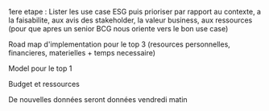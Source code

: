 1ere etape :
Lister les use case ESG puis prioriser par rapport au contexte, a la faisabilite, aux avis des stakeholder, la valeur business, aux ressources (pour que apres un senior BCG nous oriente vers le bon use case)

Road map d'implementation pour le top 3 (resources personnelles, financieres, materielles + temps necessaire)

Model pour le top 1

Budget et ressources

De nouvelles données seront données vendredi matin
